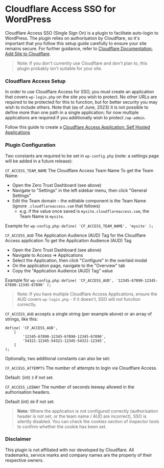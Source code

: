 # Cloudflare Access SSO for WordPress

Cloudflare Access SSO (Single Sign On) is a plugin to facilitate auto-login to WordPress. The plugin relies on authorisation by Cloudflare, so it's important that you follow this setup guide carefully to ensure your site remains secure. For further guidance, refer to [Cloudflare Documentation: Add Site to Cloudflare](https://developers.cloudflare.com/fundamentals/get-started/setup/add-site/).

> Note: If you don't currently use Cloudflare and don't plan to, this plugin probably isn't suitable for your site.

### Cloudflare Access Setup

In order to use Cloudflare Access for SSO, you must create an application that covers `wp-login.php` on the site you wish to protect. No other URLs are required to be protected for this to function, but for better security you may wish to include others. Note that (as of June, 2023) it is not possible to define more than one path in a single application; for now multiple applications are required if you additionally wish to protect `/wp-admin`.

Follow this guide to create a [Cloudflare Access Application: Self Hosted Applications](https://developers.cloudflare.com/cloudflare-one/applications/configure-apps/self-hosted-apps/)

### Plugin Configuration

Two constants are required to be set in `wp-config.php` (note: a settings page will be added in a future release):

`CF_ACCESS_TEAM_NAME` The Cloudflare Access Team Name
To get the Team Name:
- Open the Zero Trust Dashboard (see above)
- Navigate to "Settings" in the left sidebar menu, then click "General Settings"
- Edit the Team domain - the editable component is the Team Name (ignore `.cloudflareaccess.com` that follows)
	- e.g. if the value once saved is `mysite.cloudflareaccess.com`, the Team Name is `mysite`.

Example for `wp-config.php`: `define( 'CF_ACCESS_TEAM_NAME', 'mysite' );`

`CF_ACCESS_AUD` The Application Audience (AUD) Tag for the Cloudflare Access application
To get the Application Audience (AUD) Tag
- Open the Zero Trust Dashboard (see above)
- Navigate to Access => Applications
- Select the Application, then click "Configure" in the overlaid modal
- On the application page, navigate to the "Overview" tab
- Copy the "Application Audience (AUD) Tag" value

Example for `wp-config.php`: `define( 'CF_ACCESS_AUD', '12345-67890-12345-67890-12345-67890' );`

> Note: If you have multiple Cloudflare Access Applications, ensure the AUD covers `wp-login.php` - if it doesn't, SSO will not function correctly.

`CF_ACCESS_AUD` accepts a single string (per example above) or an array of strings, like this:

```
define( 'CF_ACCESS_AUD',
	[
		'12345-67890-12345-67890-12345-67890',
		'54321-12345-54321-12345-54321-12345',
	]
);
```

Optionally, two additional constants can also be set:

`CF_ACCESS_ATTEMPTS` The number of attempts to login via Cloudflare Access.

Default: (int) `3` if not set.

`CF_ACCESS_LEEWAY` The number of seconds leeway allowed in the authorisation headers.

Default (int) `60` if not set.

> **Note:** Where the application is not configured correctly (authorisation header is not set, or the team name / AUD are incorrect), SSO is silently disabled. You can check the cookies section of inspector tools to confirm whether the cookie has been set.

### Disclaimer
This plugin is not affiliated with nor developed by Cloudflare. All trademarks, service marks and company names are the property of their respective owners.
